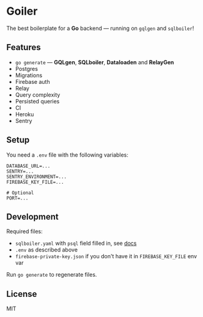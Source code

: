 # Goiler

The best boilerplate for a **Go** backend — running on `gqlgen` and `sqlboiler`!

## Features

* `go generate` — **GQLgen**, **SQLboiler**, **Dataloaden** and **RelayGen**
* Postgres
* Migrations
* Firebase auth
* Relay
* Query complexity
* Persisted queries
* CI
* Heroku
* Sentry

## Setup

You need a `.env` file with the following variables:

```
DATABASE_URL=...
SENTRY=...
SENTRY_ENVIRONMENT=...
FIREBASE_KEY_FILE=...

# Optional
PORT=...
```

## Development

Required files:
* `sqlboiler.yaml` with `psql` field filled in, see [docs](https://github.com/volatiletech/sqlboiler)
* `.env` as described above
* `firebase-private-key.json` if you don't have it in `FIREBASE_KEY_FILE` env var

Run `go generate` to regenerate files.

## License

MIT
